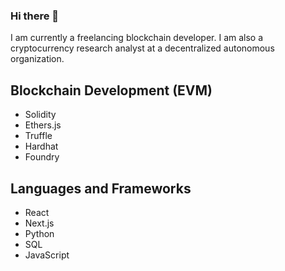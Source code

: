 ### Hi there 👋

I am currently a freelancing blockchain developer. I am also a cryptocurrency research analyst at a decentralized autonomous organization.

## Blockchain Development (EVM)
- Solidity
- Ethers.js
- Truffle
- Hardhat
- Foundry

## Languages and Frameworks
- React
- Next.js
- Python
- SQL
- JavaScript

<!--
**dezcalimese/dezcalimese** is a ✨ _special_ ✨ repository because its `README.md` (this file) appears on your GitHub profile.

Here are some ideas to get you started:

- 🔭 I’m currently working on ...
- 🌱 I’m currently learning ...
- 👯 I’m looking to collaborate on ...
- 🤔 I’m looking for help with ...
- 💬 Ask me about ...
- 📫 How to reach me: ...
- 😄 Pronouns: ...
- ⚡ Fun fact: ...
-->

